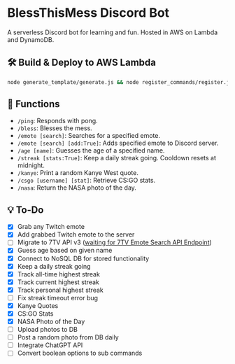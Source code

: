 # BlessThisMess Discord Bot
A serverless Discord bot for learning and fun. Hosted in AWS on Lambda and DynamoDB.

## 🛠️ Build & Deploy to AWS Lambda
```bash
node generate_template/generate.js && node register_commands/register.js && sam build && sam deploy
```

## 🤖 Functions
- ```/ping```: Responds with pong.
- ```/bless```: Blesses the mess.
- ```/emote [search]```: Searches for a specified emote.
- ```/emote [search] [add:True]```: Adds specified emote to Discord server.
- ```/age [name]```: Guesses the age of a specified name.
- ```/streak [stats:True]```: Keep a daily streak going. Cooldown resets at midnight.
- ```/kanye```: Print a random Kanye West quote.
- ```/csgo [username] [stat]```: Retrieve CS:GO stats.
- ```/nasa```: Return the NASA photo of the day.

## 💡 To-Do
- [x] Grab any Twitch emote
- [x] Add grabbed Twitch emote to the server
- [ ] Migrate to 7TV API v3 ([waiting for 7TV Emote Search API Endpoint](https://github.com/SevenTV/API/blob/dev/internal/rest/v3/routes/emotes/emotes.go))
- [x] Guess age based on given name
- [x] Connect to NoSQL DB for stored functionality
- [x] Keep a daily streak going
- [x] Track all-time highest streak
- [x] Track current highest streak
- [x] Track personal highest streak
- [ ] Fix streak timeout error bug
- [x] Kanye Quotes
- [x] CS:GO Stats
- [x] NASA Photo of the Day
- [ ] Upload photos to DB
- [ ] Post a random photo from DB daily
- [ ] Integrate ChatGPT API
- [ ] Convert boolean options to sub commands
